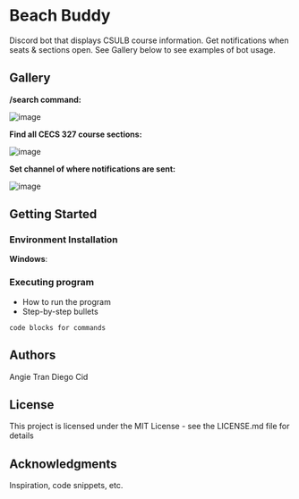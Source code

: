 # Beach Buddy

Discord bot that displays CSULB course information. Get notifications when seats & sections open.
See Gallery below to see examples of bot usage.


## Gallery

**/search command:**

![image](https://github.com/angietea101/Beach-Buddy/assets/81064737/cde753b6-e292-42c6-b041-55db79e4662d)

**Find all CECS 327 course sections:**

![image](https://github.com/angietea101/Beach-Buddy/assets/81064737/4f3dc24e-0e1f-4853-9c69-05c8e0d836b6)

**Set channel of where notifications are sent:**

![image](https://github.com/angietea101/Beach-Buddy/assets/81064737/40a482f3-f1f3-4f49-920e-93ef03017cd7)


## Getting Started

### Environment Installation
**Windows**:


### Executing program

* How to run the program
* Step-by-step bullets
```
code blocks for commands
```


## Authors


Angie Tran
Diego Cid


## License

This project is licensed under the MIT License - see the LICENSE.md file for details


## Acknowledgments

Inspiration, code snippets, etc.
